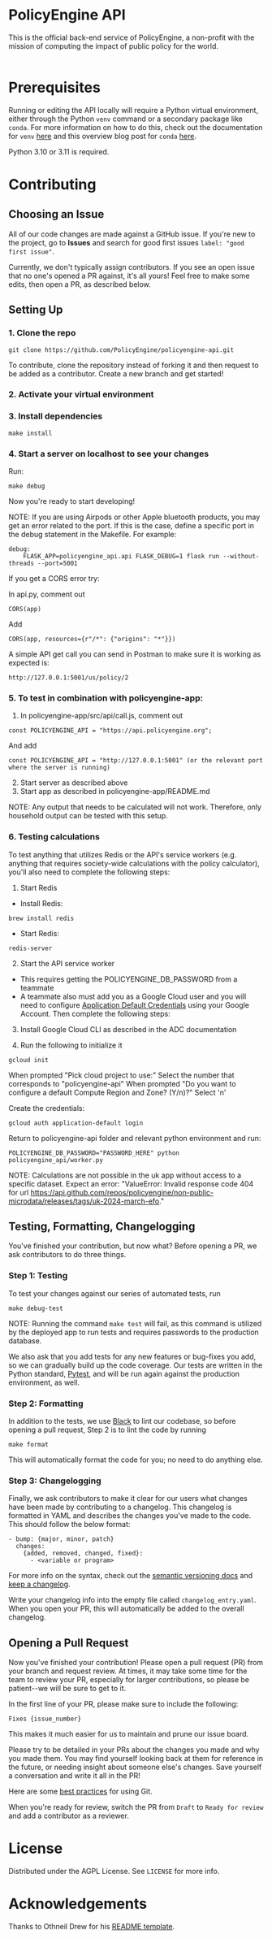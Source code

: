 # PolicyEngine API

This is the official back-end service of PolicyEngine, a non-profit with the mission of computing the impact of public policy for the world. <br/><br/>

# Prerequisites

Running or editing the API locally will require a Python virtual environment, either through the Python `venv` command or a secondary package like `conda`. For more information on how to do this, check out the documentation for `venv` [here](https://docs.python.org/3/library/venv.html) and this overview blog post for `conda` [here](https://uoa-eresearch.github.io/eresearch-cookbook/recipe/2014/11/20/conda/).

Python 3.10 or 3.11 is required.

# Contributing

## Choosing an Issue

All of our code changes are made against a GitHub issue. If you're new to the project, go to **Issues** and search for good first issues `label: "good first issue"`.

Currently, we don't typically assign contributors. If you see an open issue that no one's opened a PR against, it's all yours! Feel free to make some edits, then open a PR, as described below.

## Setting Up

### 1. Clone the repo

```
git clone https://github.com/PolicyEngine/policyengine-api.git
```

To contribute, clone the repository instead of forking it and then request to be added as a contributor. Create a new branch and get started!

### 2. Activate your virtual environment

### 3. Install dependencies

```
make install
```

### 4. Start a server on localhost to see your changes

Run:

```
make debug
```

Now you're ready to start developing!

NOTE: If you are using Airpods or other Apple bluetooth products, you may get an error related to the port. If this is the case, define a specific port in the debug statement in the Makefile. For example:

```
debug:
	FLASK_APP=policyengine_api.api FLASK_DEBUG=1 flask run --without-threads --port=5001
```

If you get a CORS error try:

In api.py, comment out

```
CORS(app)
```

Add

```
CORS(app, resources={r"/*": {"origins": "*"}})
```

A simple API get call you can send in Postman to make sure it is working as expected is:

```
http://127.0.0.1:5001/us/policy/2
```

### 5. To test in combination with policyengine-app:

1. In policyengine-app/src/api/call.js, comment out

```
const POLICYENGINE_API = "https://api.policyengine.org";
```

And add

```
const POLICYENGINE_API = "http://127.0.0.1:5001" (or the relevant port where the server is running)
```

2. Start server as described above
3. Start app as described in policyengine-app/README.md

NOTE: Any output that needs to be calculated will not work. Therefore, only household output can be tested with this setup.

### 6. Testing calculations

To test anything that utilizes Redis or the API's service workers (e.g. anything that requires society-wide calculations with the policy calculator), you'll also need to complete the following steps:

1. Start Redis

- Install Redis:

```
brew install redis
```

- Start Redis:

```
redis-server
```

2. Start the API service worker

- This requires getting the POLICYENGINE_DB_PASSWORD from a teammate
- A teammate also must add you as a Google Cloud user and you will need to configure [Application Default Credentials](https://cloud.google.com/docs/authentication/provide-credentials-adc#how-to) using your Google Account. Then complete the following steps:

3. Install Google Cloud CLI as described in the ADC documentation

4. Run the following to initialize it

```
gcloud init
```

When prompted "Pick cloud project to use:" Select the number that corresponds to "policyengine-api"
When prompted "Do you want to configure a default Compute Region and Zone? (Y/n)?" Select 'n'

Create the credentials:

```
gcloud auth application-default login
```

Return to policyengine-api folder and relevant python environment and run:

```
POLICYENGINE_DB_PASSWORD="PASSWORD_HERE" python policyengine_api/worker.py
```

NOTE: Calculations are not possible in the uk app without access to a specific dataset. Expect an error: "ValueError: Invalid response code 404 for url https://api.github.com/repos/policyengine/non-public-microdata/releases/tags/uk-2024-march-efo."

## Testing, Formatting, Changelogging

You've finished your contribution, but now what? Before opening a PR, we ask contributors to do three things.

### Step 1: Testing

To test your changes against our series of automated tests, run

```
make debug-test
```

NOTE: Running the command `make test` will fail, as this command is utilized by the deployed app to run tests and requires passwords to the production database.

We also ask that you add tests for any new features or bug-fixes you add, so we can gradually build up the code coverage. Our tests are written in the Python standard, [Pytest](https://docs.pytest.org/en/7.1.x/getting-started.html), and will be run again against the production environment, as well.

### Step 2: Formatting

In addition to the tests, we use [Black](https://github.com/psf/black) to lint our codebase, so before opening a pull request, Step 2 is to lint the code by running

```
make format
```

This will automatically format the code for you; no need to do anything else.

### Step 3: Changelogging

Finally, we ask contributors to make it clear for our users what changes have been made by contributing to a changelog. This changelog is formatted in YAML and describes the changes you've made to the code. This should follow the below format:

```
- bump: {major, minor, patch}
  changes:
    {added, removed, changed, fixed}:
      - <variable or program>
```

For more info on the syntax, check out the [semantic versioning docs](https://www.semver.org) and [keep a changelog](https://www.keepachangelog.com).

Write your changelog info into the empty file called `changelog_entry.yaml`. When you open your PR, this will automatically be added to the overall changelog.

## Opening a Pull Request

Now you've finished your contribution! Please open a pull request (PR) from your branch and request review. At times, it may take some time for the team to review your PR, especially for larger contributions, so please be patient--we will be sure to get to it.

In the first line of your PR, please make sure to include the following:

```
Fixes {issue_number}
```

This makes it much easier for us to maintain and prune our issue board.

Please try to be detailed in your PRs about the changes you made and why you made them. You may find yourself looking back at them for reference in the future, or needing insight about someone else's changes. Save yourself a conversation and write it all in the PR!

Here are some [best practices](https://deepsource.io/blog/git-best-practices/) for using Git.

When you're ready for review, switch the PR from `Draft` to `Ready for review` and add a contributor as a reviewer.

# License

Distributed under the AGPL License. See `LICENSE` for more info.

# Acknowledgements

Thanks to Othneil Drew for his [README template](https://github.com/othneildrew/Best-README-Template).
